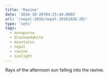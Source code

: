 ```yaml
---
title: 'Ravine'
date: '2016-10-26T04:25:44.000Z'
url: '/nepal-2016/nepal-20161026-20/'
type: 'sets'
tags:
  - annapurna
  - blackandwhite
  - mountains
  - nepal
  - ravine
  - sunlight
---
```


Rays of the afternoon sun falling into the ravine.
